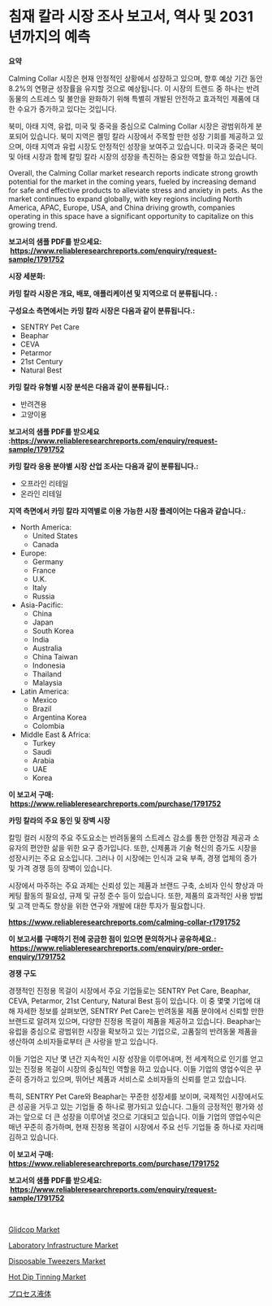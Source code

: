 <p><h1>침재 칼라 시장 조사 보고서, 역사 및 2031년까지의 예측</h1></p><p><strong>요약</strong></p>
<p><p>Calming Collar 시장은 현재 안정적인 상황에서 성장하고 있으며, 향후 예상 기간 동안 8.2%의 연평균 성장률을 유지할 것으로 예상됩니다. 이 시장의 트렌드 중 하나는 반려동물의 스트레스 및 불안을 완화하기 위해 특별히 개발된 안전하고 효과적인 제품에 대한 수요가 증가하고 있다는 것입니다.</p><p>북미, 아태 지역, 유럽, 미국 및 중국을 중심으로 Calming Collar 시장은 광범위하게 분포되어 있습니다. 북미 지역은 켈밍 칼라 시장에서 주목할 만한 성장 기회를 제공하고 있으며, 아태 지역과 유럽 시장도 안정적인 성장을 보여주고 있습니다. 미국과 중국은 북미 및 아태 시장과 함께 칼밍 칼라 시장의 성장을 촉진하는 중요한 역할을 하고 있습니다.</p><p>Overall, the Calming Collar market research reports indicate strong growth potential for the market in the coming years, fueled by increasing demand for safe and effective products to alleviate stress and anxiety in pets. As the market continues to expand globally, with key regions including North America, APAC, Europe, USA, and China driving growth, companies operating in this space have a significant opportunity to capitalize on this growing trend.</p></p>
<p><strong>보고서의 샘플 PDF를 받으세요: &nbsp;<a href="https://www.reliableresearchreports.com/enquiry/request-sample/1791752">https://www.reliableresearchreports.com/enquiry/request-sample/1791752</a></strong></p>
<p><strong>시장 세분화:</strong></p>
<p><strong> 카밍 칼라 시장은 개요, 배포, 애플리케이션 및 지역으로 더 분류됩니다. :</strong></p>
<p><strong>구성요소 측면에서는 카밍 칼라 시장은 다음과 같이 분류됩니다.:</strong></p>
<p><ul><li>SENTRY Pet Care</li><li>Beaphar</li><li>CEVA</li><li>Petarmor</li><li>21st Century</li><li>Natural Best</li></ul></p>
<p><strong> 카밍 칼라 유형별 시장 분석은 다음과 같이 분류됩니다.:</strong></p>
<p><ul><li>반려견용</li><li>고양이용</li></ul></p>
<p><strong>보고서의 샘플 PDF를 받으세요 :<a href="https://www.reliableresearchreports.com/enquiry/request-sample/1791752">https://www.reliableresearchreports.com/enquiry/request-sample/1791752</a></strong></p>
<p><strong> 카밍 칼라 응용 분야별 시장 산업 조사는 다음과 같이 분류됩니다.:</strong></p>
<p><ul><li>오프라인 리테일</li><li>온라인 리테일</li></ul></p>
<p><strong>지역 측면에서 카밍 칼라 지역별로 이용 가능한 시장 플레이어는 다음과 같습니다.:</strong></p>
<p><ul>
    <li>
        North America:
        <ul>
            <li>United States</li>
            <li>Canada</li>
        </ul>
    </li>
    <li>
        Europe:
        <ul>
            <li>Germany</li>
            <li>France</li>
            <li>U.K.</li>
            <li>Italy</li>
            <li>Russia</li>
        </ul>
    </li>
    <li>
        Asia-Pacific:
        <ul>
            <li>China</li>
            <li>Japan</li>
            <li>South Korea</li>
            <li>India</li>
            <li>Australia</li>
            <li>China Taiwan</li>
            <li>Indonesia</li>
            <li>Thailand</li>
            <li>Malaysia</li>
        </ul>
    </li>
    <li>
        Latin America:
        <ul>
            <li>Mexico</li>
            <li>Brazil</li>
            <li>Argentina Korea</li>
            <li>Colombia</li>
        </ul>
    </li>
    <li>
        Middle East & Africa:
        <ul>
            <li>Turkey</li>
            <li>Saudi</li>
            <li>Arabia</li>
            <li>UAE</li>
            <li>Korea</li>
        </ul>
    </li>
    </ul></p>
<p><strong>이 보고서 구매: &nbsp;<a href="https://www.reliableresearchreports.com/purchase/1791752">https://www.reliableresearchreports.com/purchase/1791752</a></strong></p>
<p><strong>카밍 칼라의 주요 동인 및 장벽 시장</strong></p>
<p><p>칼밍 컬러 시장의 주요 주도요소는 반려동물의 스트레스 감소를 통한 안정감 제공과 소유자의 편안한 삶을 위한 요구 증가입니다. 또한, 신제품과 기술 혁신의 증가도 시장을 성장시키는 주요 요소입니다. 그러나 이 시장에는 인식과 교육 부족, 경쟁 업체의 증가 및 가격 경쟁 등의 장벽이 있습니다.</p><p>시장에서 마주하는 주요 과제는 신뢰성 있는 제품과 브랜드 구축, 소비자 인식 향상과 마케팅 활동의 필요성, 규제 및 규정 준수 등이 있습니다. 또한, 제품의 효과적인 사용 방법 및 고객 만족도 향상을 위한 연구와 개발에 대한 투자가 필요합니다.</p></p>
<p><strong><a href="https://www.reliableresearchreports.com/calming-collar-r1791752">https://www.reliableresearchreports.com/calming-collar-r1791752</a></strong></p>
<p><strong>이 보고서를 구매하기 전에 궁금한 점이 있으면 문의하거나 공유하세요.: &nbsp;<a href="https://www.reliableresearchreports.com/enquiry/pre-order-enquiry/1791752">https://www.reliableresearchreports.com/enquiry/pre-order-enquiry/1791752</a></strong></p>
<p><strong>경쟁 구도</strong></p>
<p><p>경쟁적인 진정용 목걸이 시장에서 주요 기업들로는 SENTRY Pet Care, Beaphar, CEVA, Petarmor, 21st Century, Natural Best 등이 있습니다. 이 중 몇몇 기업에 대해 자세한 정보를 살펴보면, SENTRY Pet Care는 반려동물 제품 분야에서 신뢰할 만한 브랜드로 알려져 있으며, 다양한 진정용 목걸이 제품을 제공하고 있습니다. Beaphar는 유럽을 중심으로 광범위한 시장을 확보하고 있는 기업으로, 고품질의 반려동물 제품을 생산하여 소비자들로부터 큰 사랑을 받고 있습니다.</p><p>이들 기업은 지난 몇 년간 지속적인 시장 성장을 이루어내며, 전 세계적으로 인기를 얻고 있는 진정용 목걸이 시장의 중심적인 역할을 하고 있습니다. 이들 기업의 영업수익은 꾸준히 증가하고 있으며, 뛰어난 제품과 서비스로 소비자들의 신뢰를 얻고 있습니다.</p><p>특히, SENTRY Pet Care와 Beaphar는 꾸준한 성장세를 보이며, 국제적인 시장에서도 큰 성공을 거두고 있는 기업들 중 하나로 평가되고 있습니다. 그들의 긍정적인 평가와 성과는 앞으로 더 큰 성장을 이루어낼 것으로 기대되고 있습니다. 이들 기업의 영업수익은 매년 꾸준히 증가하며, 현재 진정용 목걸이 시장에서 주요 선두 기업들 중 하나로 자리매김하고 있습니다.</p></p>
<p><strong>이 보고서 구매: &nbsp; <a href="https://www.reliableresearchreports.com/purchase/1791752">https://www.reliableresearchreports.com/purchase/1791752</a></strong></p>
<p><strong>보고서의 샘플 PDF를 받으세요: &nbsp;<a href="https://www.reliableresearchreports.com/enquiry/request-sample/1791752">https://www.reliableresearchreports.com/enquiry/request-sample/1791752</a></strong><strong></strong></p>
<p>&nbsp;</p>
<p><p><a href="https://issuu.com/reportprime-2/docs/glidcop-market-size-2030.pptx">Glidcop Market</a></p><p><a href="https://github.com/bmorecock/Market-Research-Report-List-2/blob/main/laboratory-infrastructure-market.md">Laboratory Infrastructure Market</a></p><p><a href="https://github.com/Krish2023na/Market-Research-Report-List-3/blob/main/disposable-tweezers-market.md">Disposable Tweezers Market</a></p><p><a href="https://issuu.com/reportprime-2/docs/hot-dip-tinning-market-size-2030.pptx">Hot Dip Tinning Market</a></p><p><a href="https://github.com/cnnriuez22368/Market-Research-Report-List-1/blob/main/442737624157.md">プロセス液体</a></p></p>